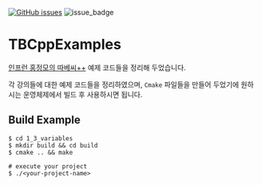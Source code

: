 [![GitHub issues](https://img.shields.io/github/issues/kimsooyoung/TBCppExamples)](https://github.com/kimsooyoung/TBCppExamples/issues) 
![issue_badge](https://img.shields.io/badge/license-GPLv2-gray)

# TBCppExamples

[인프런 홍정모의 따베씨++](https://www.inflearn.com/course/following-c-plus) 예제 코드들을 정리해 두었습니다.

각 강의들에 대한 예제 코드들을 정리하였으며, `Cmake` 파일들을 만들어 두었기에 원하시는 운영체제에서 빌드 후 사용하시면 됩니다.

## Build Example

```
$ cd 1_3_variables
$ mkdir build && cd build
$ cmake .. && make

# execute your project
$ ./<your-project-name>
```
